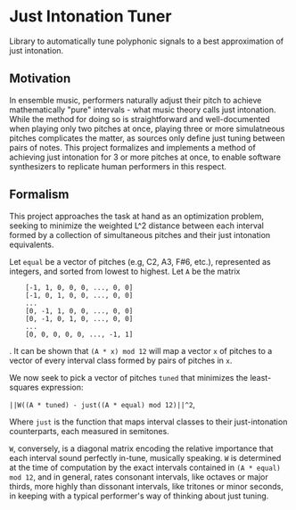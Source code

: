 # Just Intonation Tuner
Library to automatically tune polyphonic signals to a best approximation of just intonation.
## Motivation
In ensemble music, performers naturally adjust their pitch to achieve mathematically "pure" intervals - what music theory calls just intonation. While the method for doing so is straightforward and well-documented when playing only two pitches at once, playing three or more simulatneous pitches complicates the matter, as sources only define just tuning between pairs of notes. This project formalizes and implements a method of achieving just intonation for 3 or more pitches at once, to enable software synthesizers to replicate human performers in this respect. 
## Formalism
This project approaches the task at hand as an optimization problem, seeking to minimize the weighted L^2 distance between each interval formed by a collection of simultaneous pitches and their just intonation equivalents.

Let `equal` be a vector of pitches (e.g, C2, A3, F#6, etc.), represented as integers, and sorted from lowest to highest. Let `A` be the matrix

```
    [-1, 1, 0, 0, 0, ..., 0, 0]
    [-1, 0, 1, 0, 0, ..., 0, 0]
    ...
    [0, -1, 1, 0, 0, ..., 0, 0]
    [0, -1, 0, 1, 0, ..., 0, 0]
    ...
    [0, 0, 0, 0, 0, ..., -1, 1]
```
.
It can be shown that `(A * x) mod 12` will map a vector `x` of pitches to a vector of every interval class formed by pairs of pitches in `x`.

We now seek to pick a vector of pitches `tuned` that minimizes the least-squares expression:
 
`||W((A * tuned) - just((A * equal) mod 12)||^2`,

Where `just` is the function that maps interval classes to their just-intonation counterparts, each measured in semitones.

`W`, conversely, is a diagonal matrix encoding the relative importance that each interval sound perfectly in-tune, musically speaking. `W` is determined at the time of computation by the exact intervals contained in `(A * equal) mod 12`, and in general, rates consonant intervals, like octaves or major thirds, more highly than dissonant intervals, like tritones or minor seconds, in keeping with a typical performer's way of thinking about just tuning.

